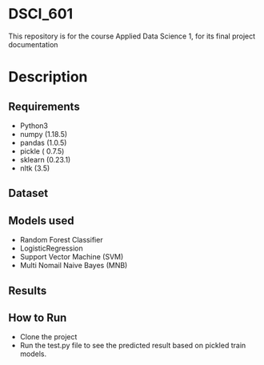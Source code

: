 # DSCI_601

This repository is for the course Applied Data Science 1, for its final project documentation

# Description


## Requirements

* Python3
* numpy (1.18.5)
* pandas (1.0.5)
* pickle ( 0.7.5)
* sklearn (0.23.1)
* nltk (3.5)

## Dataset



## Models used
* Random Forest Classifier
* LogisticRegression
* Support Vector Machine (SVM)
* Multi Nomail Naive Bayes (MNB)



## Results





## How to Run
* Clone the project
* Run the test.py file to see the predicted result based on pickled train models.
